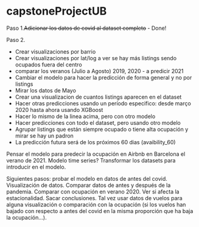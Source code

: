 # capstoneProjectUB

Paso 1.~~Adicionar los datos de covid al dataset completo~~ - Done!

Paso 2. 
- Crear visualizaciones por barrio 
- Crear visualizaciones por lat/log a ver se hay más listings sendo ocupados fuera del centro
- comparar los veranos (Julio a Agosto) 2019, 2020 - a predicir 2021
- Cambiar el modelo para hacer la predicción de forma general y no por listings
- Mirar los datos de Mayo
- Crear una visualizacion de cuantos listings aparecen en el dataset
- Hacer otras predicciones usando un período especifico: desde março 2020 hasta ahora usando XGBoost
- Hacer lo mismo de la linea acima, pero con otro modelo
- Hacer predicciones con todo el dataset, pero usando otro modelo
- Agrupar listings que están siempre ocupado o tiene alta ocupación y mirar se hay un padron
- La predicción futura será de los próximos 60 dias (avaibility_60)

Pensar el modelo para predecir la ocupación en Airbnb en Barcelona el verano de 2021. Modelo time series? Transformar los datasets para introducir en el modelo.

Siguientes pasos: probar el modelo en datos de antes del covid. Visualización de datos. Comparar datos de antes y después de la pandemia. Comparar con ocupación en verano 2020. Ver si afecta la estacionalidad. Sacar conclusiones. Tal vez usar datos de vuelos para alguna visualización o comparación con la ocupación (si los vuelos han bajado con respecto a antes del covid en la misma proporción que ha baja la ocupación...).


